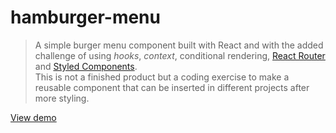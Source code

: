 # hamburger-menu
> A simple burger menu component built with React and with the added challenge of using *hooks*, *context*, conditional rendering, [React Router](https://reactrouter.com/) and [Styled Components](https://styled-components.com/).\
This is not a finished product but a coding exercise to make a reusable component that can be inserted in different projects after more styling.

[View demo](https://distracted-hopper-888c9d.netlify.app/)
